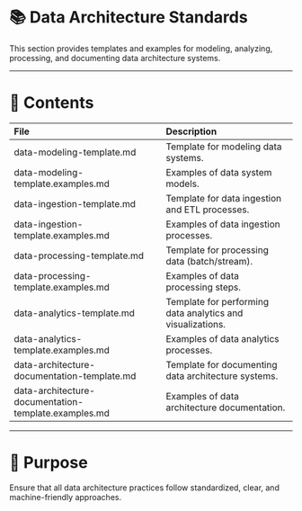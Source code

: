 # 📚 Data Architecture Standards

This section provides templates and examples for modeling, analyzing, processing, and documenting data architecture systems.

---

# 📂 Contents

| File | Description |
|:-----|:------------|
| data-modeling-template.md | Template for modeling data systems. |
| data-modeling-template.examples.md | Examples of data system models. |
| data-ingestion-template.md | Template for data ingestion and ETL processes. |
| data-ingestion-template.examples.md | Examples of data ingestion processes. |
| data-processing-template.md | Template for processing data (batch/stream). |
| data-processing-template.examples.md | Examples of data processing steps. |
| data-analytics-template.md | Template for performing data analytics and visualizations. |
| data-analytics-template.examples.md | Examples of data analytics processes. |
| data-architecture-documentation-template.md | Template for documenting data architecture systems. |
| data-architecture-documentation-template.examples.md | Examples of data architecture documentation. |

---

# 🎯 Purpose

Ensure that all data architecture practices follow standardized, clear, and machine-friendly approaches.
